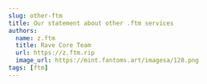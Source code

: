 ```yaml
---
slug: other-ftm
title: Our statement about other .ftm services
authors:
  name: z.ftm
  title: Rave Core Team
  url: https://z.ftm.rip
  image_url: https://mint.fantoms.art/imagesa/128.png
tags: [ftm]
---
```


# 
